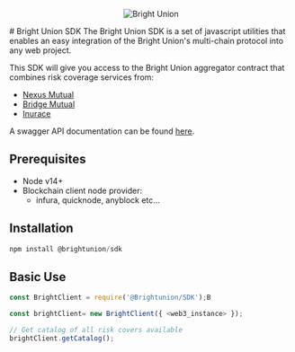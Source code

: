 <p align="center">
  <img src="https://img.api.cryptorank.io/coins/bright%20union%201628151410793.png" alt="Bright Union"/>
</p>
# Bright Union SDK 
The Bright Union SDK is a set of javascript utilities that enables an easy integration of the Bright Union's multi-chain protocol into any web project. 

This SDK will give you access to the Bright Union aggregator contract that combines risk coverage services from:

- [Nexus Mutual](https://nexusmutual.io/)
- [Bridge Mutual](https://www.bridgemutual.io/)
- [Inurace](https://www.insurace.io/)

A swagger API documentation can be found [here](http://api.brightunion.io/protocol/api-docs/).
## Prerequisites

- Node v14+
- Blockchain client node provider:
    - infura, quicknode, anyblock etc...

## Installation

```javascript
npm install @brightunion/sdk
```

## Basic Use

```javascript
const BrightClient = require('@Brightunion/SDK');B

const brightClient= new BrightClient({ <web3_instance> });

// Get catalog of all risk covers available
brightClient.getCatalog();

```


